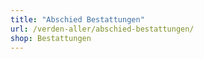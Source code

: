 ```yaml
---
title: "Abschied Bestattungen"
url: /verden-aller/abschied-bestattungen/
shop: Bestattungen
---
```

